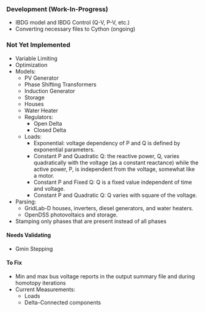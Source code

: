 ### Development (Work-In-Progress)
   * IBDG model and IBDG Control (Q-V, P-V, etc.)
   * Converting necessary files to Cython (ongoing)
    
### Not Yet Implemented
  * Variable Limiting
  * Optimization
  * Models:
    * PV Generator
    * Phase Shifting Transformers
    * Induction Generator
    * Storage
    * Houses
    * Water Heater
    * Regulators:
        * Open Delta
        * Closed Delta
    * Loads:
        * Exponential: voltage dependency of P and Q is defined by exponential
          parameters.
        * Constant P and Quadratic Q: the reactive power, Q, varies quadratically with
          the voltage (as a constant reactance) while the active power, P, is independent from the
          voltage, somewhat like a motor.
        * Constant P and Fixed Q: Q is a fixed value independent of time and voltage.
        * Constant P and Quadratic Q: Q varies with square of the voltage.
  * Parsing:
    * GridLab-D houses, inverters, diesel generators, and water heaters.
    * OpenDSS photovoltaics and storage.
  * Stamping only phases that are present instead of all phases
 
#### Needs Validating
 * Gmin Stepping

#### To Fix
   * Min and max bus voltage reports in the output summary file and during homotopy iterations
   * Current Measurements:
     * Loads
     * Delta-Connected components
